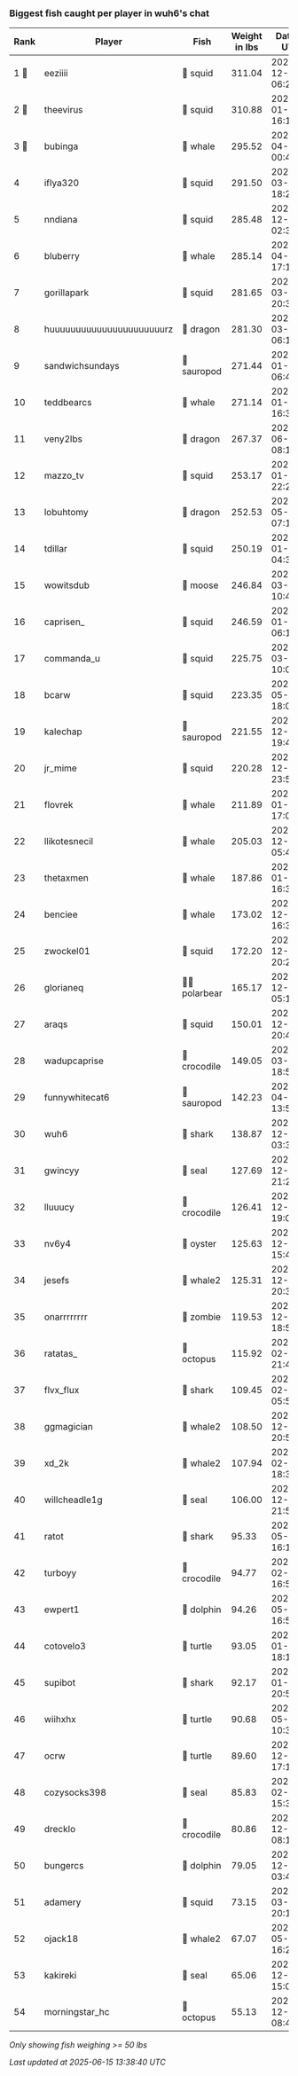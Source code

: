 ### Biggest fish caught per player in wuh6's chat
| Rank | Player | Fish | Weight in lbs | Date in UTC |
|------|--------|-----------|---------|-----|
| 1 🥇  | eeziiii | 🦑 squid | 311.04 | 2024-12-25 06:20:38 |
| 2 🥈  | theevirus | 🦑 squid | 310.88 | 2025-01-12 16:16:12 |
| 3 🥉  | bubinga | 🐳 whale | 295.52 | 2025-04-23 00:43:50 |
| 4  | iflya320 | 🦑 squid | 291.50 | 2025-03-03 18:21:59 |
| 5  | nndiana | 🦑 squid | 285.48 | 2024-12-28 02:37:19 |
| 6  | bluberry | 🐳 whale | 285.14 | 2025-04-14 17:16:48 |
| 7  | gorillapark | 🦑 squid | 281.65 | 2025-03-03 20:31:27 |
| 8  | huuuuuuuuuuuuuuuuuuuuuurz | 🐉 dragon | 281.30 | 2025-03-10 06:15:06 |
| 9  | sandwichsundays | 🦕 sauropod | 271.44 | 2025-01-03 06:42:24 |
| 10  | teddbearcs | 🐳 whale | 271.14 | 2025-01-03 16:31:20 |
| 11  | veny2lbs | 🐉 dragon | 267.37 | 2025-06-05 08:11:58 |
| 12  | mazzo_tv | 🦑 squid | 253.17 | 2025-01-15 22:25:34 |
| 13  | lobuhtomy | 🐉 dragon | 252.53 | 2025-05-13 07:18:49 |
| 14  | tdillar | 🦑 squid | 250.19 | 2025-01-10 04:31:34 |
| 15  | wowitsdub | 🫎 moose | 246.84 | 2025-03-26 10:46:39 |
| 16  | caprisen_ | 🦑 squid | 246.59 | 2025-01-09 06:18:03 |
| 17  | commanda_u | 🦑 squid | 225.75 | 2025-03-29 10:06:31 |
| 18  | bcarw | 🦑 squid | 223.35 | 2025-05-02 18:00:19 |
| 19  | kalechap | 🦕 sauropod | 221.55 | 2024-12-31 19:41:50 |
| 20  | jr_mime | 🦑 squid | 220.28 | 2024-12-23 23:58:27 |
| 21  | flovrek | 🐳 whale | 211.89 | 2025-01-27 17:07:07 |
| 22  | llikotesnecil | 🐳 whale | 205.03 | 2024-12-28 05:45:39 |
| 23  | thetaxmen | 🐳 whale | 187.86 | 2025-01-03 16:38:34 |
| 24  | benciee | 🐳 whale | 173.02 | 2024-12-23 16:35:05 |
| 25  | zwockel01 | 🦑 squid | 172.20 | 2024-12-29 20:27:30 |
| 26  | glorianeq | 🐻‍❄ polarbear | 165.17 | 2024-12-28 05:16:59 |
| 27  | araqs | 🦑 squid | 150.01 | 2024-12-25 20:45:00 |
| 28  | wadupcaprise | 🐊 crocodile | 149.05 | 2025-03-25 18:51:00 |
| 29  | funnywhitecat6 | 🦕 sauropod | 142.23 | 2025-04-17 13:59:16 |
| 30  | wuh6 | 🦈 shark | 138.87 | 2024-12-19 03:31:04 |
| 31  | gwincyy | 🦭 seal | 127.69 | 2024-12-17 21:24:28 |
| 32  | lluuucy | 🐊 crocodile | 126.41 | 2024-12-25 19:01:09 |
| 33  | nv6y4 | 🦪 oyster | 125.63 | 2024-12-23 15:44:10 |
| 34  | jesefs | 🐋 whale2 | 125.31 | 2024-12-16 20:39:54 |
| 35  | onarrrrrrrr | 🧟 zombie | 119.53 | 2024-12-15 18:50:39 |
| 36  | ratatas_ | 🐙 octopus | 115.92 | 2025-02-16 21:47:45 |
| 37  | flvx_flux | 🦈 shark | 109.45 | 2025-02-17 05:59:13 |
| 38  | ggmagician | 🐋 whale2 | 108.50 | 2024-12-26 20:50:21 |
| 39  | xd_2k | 🐋 whale2 | 107.94 | 2025-02-01 18:38:17 |
| 40  | willcheadle1g | 🦭 seal | 106.00 | 2024-12-19 21:52:03 |
| 41  | ratot | 🦈 shark | 95.33 | 2025-05-04 16:12:40 |
| 42  | turboyy | 🐊 crocodile | 94.77 | 2025-02-10 16:52:43 |
| 43  | ewpert1 | 🐬 dolphin | 94.26 | 2025-05-22 16:59:03 |
| 44  | cotovelo3 | 🐢 turtle | 93.05 | 2025-01-12 18:12:44 |
| 45  | supibot | 🦈 shark | 92.17 | 2025-01-11 20:56:14 |
| 46  | wiihxhx | 🐢 turtle | 90.68 | 2025-05-22 10:30:30 |
| 47  | ocrw | 🐢 turtle | 89.60 | 2024-12-20 17:12:35 |
| 48  | cozysocks398 | 🦭 seal | 85.83 | 2025-02-26 15:30:11 |
| 49  | drecklo | 🐊 crocodile | 80.86 | 2024-12-17 08:12:34 |
| 50  | bungercs | 🐬 dolphin | 79.05 | 2024-12-16 03:46:47 |
| 51  | adamery | 🦑 squid | 73.15 | 2025-03-30 20:12:07 |
| 52  | ojack18 | 🐋 whale2 | 67.07 | 2025-05-18 16:26:59 |
| 53  | kakireki | 🦭 seal | 65.06 | 2024-12-15 15:01:09 |
| 54  | morningstar_hc | 🐙 octopus | 55.13 | 2024-12-15 08:49:41 |

_Only showing fish weighing >= 50 lbs_

_Last updated at 2025-06-15 13:38:40 UTC_